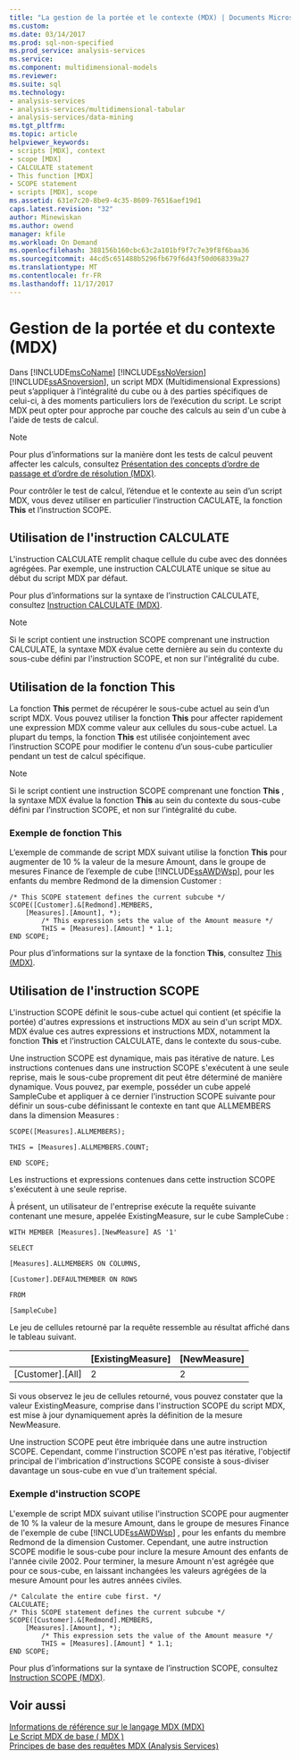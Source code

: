 ```yaml
---
title: "La gestion de la portée et le contexte (MDX) | Documents Microsoft"
ms.custom: 
ms.date: 03/14/2017
ms.prod: sql-non-specified
ms.prod_service: analysis-services
ms.service: 
ms.component: multidimensional-models
ms.reviewer: 
ms.suite: sql
ms.technology:
- analysis-services
- analysis-services/multidimensional-tabular
- analysis-services/data-mining
ms.tgt_pltfrm: 
ms.topic: article
helpviewer_keywords:
- scripts [MDX], context
- scope [MDX]
- CALCULATE statement
- This function [MDX]
- SCOPE statement
- scripts [MDX], scope
ms.assetid: 631e7c20-8be9-4c35-8609-76516aef19d1
caps.latest.revision: "32"
author: Minewiskan
ms.author: owend
manager: kfile
ms.workload: On Demand
ms.openlocfilehash: 388156b160cbc63c2a101bf9f7c7e39f8f6baa36
ms.sourcegitcommit: 44cd5c651488b5296fb679f6d43f50d068339a27
ms.translationtype: MT
ms.contentlocale: fr-FR
ms.lasthandoff: 11/17/2017
---
```

# <a name="managing-scope-and-context-mdx"></a>Gestion de la portée et du contexte (MDX)
  Dans [!INCLUDE[msCoName](../../../includes/msconame-md.md)] [!INCLUDE[ssNoVersion](../../../includes/ssnoversion-md.md)] [!INCLUDE[ssASnoversion](../../../includes/ssasnoversion-md.md)], un script MDX (Multidimensional Expressions) peut s’appliquer à l’intégralité du cube ou à des parties spécifiques de celui-ci, à des moments particuliers lors de l’exécution du script. Le script MDX peut opter pour approche par couche des calculs au sein d'un cube à l'aide de tests de calcul.  
  
> [!NOTE]  
>  Pour plus d’informations sur la manière dont les tests de calcul peuvent affecter les calculs, consultez [Présentation des concepts d’ordre de passage et d’ordre de résolution &#40;MDX&#41;](../../../analysis-services/multidimensional-models/mdx/mdx-data-manipulation-understanding-pass-order-and-solve-order.md).  
  
 Pour contrôler le test de calcul, l’étendue et le contexte au sein d’un script MDX, vous devez utiliser en particulier l’instruction CACULATE, la fonction **This** et l’instruction SCOPE.  
  
## <a name="using-the-calculate-statement"></a>Utilisation de l'instruction CALCULATE  
 L'instruction CALCULATE remplit chaque cellule du cube avec des données agrégées. Par exemple, une instruction CALCULATE unique se situe au début du script MDX par défaut.  
  
 Pour plus d’informations sur la syntaxe de l’instruction CALCULATE, consultez [Instruction CALCULATE &#40;MDX&#41;](../../../mdx/mdx-scripting-calculate.md).  
  
> [!NOTE]  
>  Si le script contient une instruction SCOPE comprenant une instruction CALCULATE, la syntaxe MDX évalue cette dernière au sein du contexte du sous-cube défini par l'instruction SCOPE, et non sur l'intégralité du cube.  
  
## <a name="using-the-this-function"></a>Utilisation de la fonction This  
 La fonction **This** permet de récupérer le sous-cube actuel au sein d’un script MDX. Vous pouvez utiliser la fonction **This** pour affecter rapidement une expression MDX comme valeur aux cellules du sous-cube actuel. La plupart du temps, la fonction **This** est utilisée conjointement avec l’instruction SCOPE pour modifier le contenu d’un sous-cube particulier pendant un test de calcul spécifique.  
  
> [!NOTE]  
>  Si le script contient une instruction SCOPE comprenant une fonction **This** , la syntaxe MDX évalue la fonction **This** au sein du contexte du sous-cube défini par l’instruction SCOPE, et non sur l’intégralité du cube.  
  
### <a name="this-function-example"></a>Exemple de fonction This  
 L’exemple de commande de script MDX suivant utilise la fonction **This** pour augmenter de 10 % la valeur de la mesure Amount, dans le groupe de mesures Finance de l’exemple de cube [!INCLUDE[ssAWDWsp](../../../includes/ssawdwsp-md.md)], pour les enfants du membre Redmond de la dimension Customer :  
  
```  
/* This SCOPE statement defines the current subcube */  
SCOPE([Customer].&[Redmond].MEMBERS,   
    [Measures].[Amount], *);  
        /* This expression sets the value of the Amount measure */  
        THIS = [Measures].[Amount] * 1.1;  
END SCOPE;  
```  
  
 Pour plus d’informations sur la syntaxe de la fonction **This**, consultez [This &#40;MDX&#41;](../../../mdx/this-mdx.md).  
  
## <a name="using-the-scope-statement"></a>Utilisation de l'instruction SCOPE  
 L'instruction SCOPE définit le sous-cube actuel qui contient (et spécifie la portée) d'autres expressions et instructions MDX au sein d'un script MDX. MDX évalue ces autres expressions et instructions MDX, notamment la fonction **This** et l’instruction CALCULATE, dans le contexte du sous-cube.  
  
 Une instruction SCOPE est dynamique, mais pas itérative de nature. Les instructions contenues dans une instruction SCOPE s'exécutent à une seule reprise, mais le sous-cube proprement dit peut être déterminé de manière dynamique. Vous pouvez, par exemple, posséder un cube appelé SampleCube et appliquer à ce dernier l'instruction SCOPE suivante pour définir un sous-cube définissant le contexte en tant que ALLMEMBERS dans la dimension Measures :  
  
 `SCOPE([Measures].ALLMEMBERS);`  
  
 `THIS = [Measures].ALLMEMBERS.COUNT;`  
  
 `END SCOPE;`  
  
 Les instructions et expressions contenues dans cette instruction SCOPE s'exécutent à une seule reprise.  
  
 À présent, un utilisateur de l'entreprise exécute la requête suivante contenant une mesure, appelée ExistingMeasure, sur le cube SampleCube :  
  
 `WITH MEMBER [Measures].[NewMeasure] AS '1'`  
  
 `SELECT`  
  
 `[Measures].ALLMEMBERS ON COLUMNS,`  
  
 `[Customer].DEFAULTMEMBER ON ROWS`  
  
 `FROM`  
  
 `[SampleCube]`  
  
 Le jeu de cellules retourné par la requête ressemble au résultat affiché dans le tableau suivant.  
  
||[ExistingMeasure]|[NewMeasure]|  
|-|-------------------------|--------------------|  
|[Customer].[All]|2|2|  
  
 Si vous observez le jeu de cellules retourné, vous pouvez constater que la valeur ExistingMeasure, comprise dans l'instruction SCOPE du script MDX, est mise à jour dynamiquement après la définition de la mesure NewMeasure.  
  
 Une instruction SCOPE peut être imbriquée dans une autre instruction SCOPE. Cependant, comme l'instruction SCOPE n'est pas itérative, l'objectif principal de l'imbrication d'instructions SCOPE consiste à sous-diviser davantage un sous-cube en vue d'un traitement spécial.  
  
### <a name="scope-statement-example"></a>Exemple d'instruction SCOPE  
 L'exemple de script MDX suivant utilise l'instruction SCOPE pour augmenter de 10 % la valeur de la mesure Amount, dans le groupe de mesures Finance de l'exemple de cube [!INCLUDE[ssAWDWsp](../../../includes/ssawdwsp-md.md)] , pour les enfants du membre Redmond de la dimension Customer. Cependant, une autre instruction SCOPE modifie le sous-cube pour inclure la mesure Amount des enfants de l'année civile 2002. Pour terminer, la mesure Amount n'est agrégée que pour ce sous-cube, en laissant inchangées les valeurs agrégées de la mesure Amount pour les autres années civiles.  
  
```  
/* Calculate the entire cube first. */  
CALCULATE;  
/* This SCOPE statement defines the current subcube */  
SCOPE([Customer].&[Redmond].MEMBERS,   
    [Measures].[Amount], *);  
        /* This expression sets the value of the Amount measure */  
        THIS = [Measures].[Amount] * 1.1;  
END SCOPE;  
```  
  
 Pour plus d’informations sur la syntaxe de l’instruction SCOPE, consultez [Instruction SCOPE &#40;MDX&#41;](../../../mdx/mdx-scripting-scope.md).  
  
## <a name="see-also"></a>Voir aussi  
 [Informations de référence sur le langage MDX &#40;MDX&#41;](../../../mdx/mdx-language-reference-mdx.md)   
 [Le Script MDX de base &#40; MDX &#41;](../../../analysis-services/multidimensional-models/mdx/the-basic-mdx-script-mdx.md)   
 [Principes de base des requêtes MDX &#40;Analysis Services&#41;](../../../analysis-services/multidimensional-models/mdx/mdx-query-fundamentals-analysis-services.md)  
  
  
